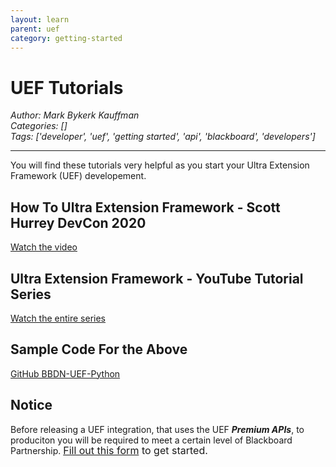 ```yaml
---
layout: learn
parent: uef
category: getting-started
---
```

# UEF Tutorials
*Author: Mark Bykerk Kauffman*  
*Categories: []*  
*Tags: ['developer', 'uef', 'getting started', 'api', 'blackboard', 'developers']*  
<hr />

You will find these tutorials very helpful as you start your Ultra Extension Framework (UEF) developement. 

## How To Ultra Extension Framework - Scott Hurrey DevCon 2020
[Watch the video](https://bbdemo.hosted.panopto.com/Panopto/Pages/Viewer.aspx?id=fc63a1ab-ea88-4c79-8ca7-abf70124b035#)

## Ultra Extension Framework - YouTube Tutorial Series
[Watch the entire series](https://www.youtube.com/watch?v=Mp9tFpultaQ&list=PLbewGw29xjRa2ZQ7gs3CgisvBVvyuKhsR)

## Sample Code For the Above
[GitHub BBDN-UEF-Python](https://github.com/blackboard/BBDN-UEF-Python)

## Notice
Before releasing a UEF integration, that uses the UEF ***Premium APIs***, to produciton you will be required to meet a certain level of Blackboard Partnership. [<span style="font-size:12.0pt;line-height:107%">Fill out this form</span>](https://go.blackboard.com/UEF)<span style="font-size:12.0pt;line-height:107%"> to get started.
